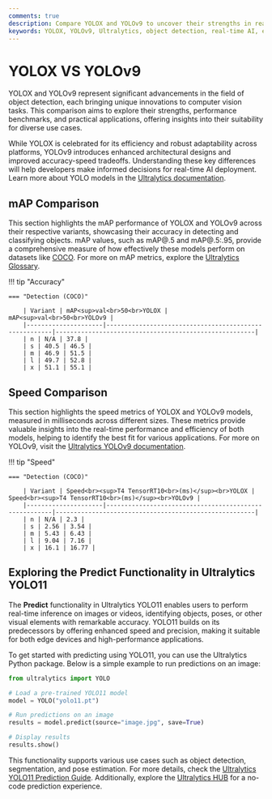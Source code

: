 ```yaml
---
comments: true
description: Compare YOLOX and YOLOv9 to uncover their strengths in real-time object detection, efficiency, and performance. Explore how these models excel in computer vision and edge AI applications, powered by Ultralytics' advancements in state-of-the-art technology.
keywords: YOLOX, YOLOv9, Ultralytics, object detection, real-time AI, edge AI, computer vision, model comparison, efficiency, performance benchmarks
---
```


# YOLOX VS YOLOv9

YOLOX and YOLOv9 represent significant advancements in the field of object detection, each bringing unique innovations to computer vision tasks. This comparison aims to explore their strengths, performance benchmarks, and practical applications, offering insights into their suitability for diverse use cases.

While YOLOX is celebrated for its efficiency and robust adaptability across platforms, YOLOv9 introduces enhanced architectural designs and improved accuracy-speed tradeoffs. Understanding these key differences will help developers make informed decisions for real-time AI deployment. Learn more about YOLO models in the [Ultralytics documentation](https://docs.ultralytics.com/models/yolov8/).

## mAP Comparison

This section highlights the mAP performance of YOLOX and YOLOv9 across their respective variants, showcasing their accuracy in detecting and classifying objects. mAP values, such as mAP@.5 and mAP@.5:.95, provide a comprehensive measure of how effectively these models perform on datasets like [COCO](https://docs.ultralytics.com/datasets/detect/coco/). For more on mAP metrics, explore the [Ultralytics Glossary](https://www.ultralytics.com/glossary/mean-average-precision-map).

!!! tip "Accuracy"

    === "Detection (COCO)"

    	| Variant | mAP<sup>val<br>50<br>YOLOX | mAP<sup>val<br>50<br>YOLOv9 |
    	|---------------------|-------------------------------------------------------|-------------------------------------------------------|
    	| n | N/A | 37.8 |
    	| s | 40.5 | 46.5 |
    	| m | 46.9 | 51.5 |
    	| l | 49.7 | 52.8 |
    	| x | 51.1 | 55.1 |


## Speed Comparison

This section highlights the speed metrics of YOLOX and YOLOv9 models, measured in milliseconds across different sizes. These metrics provide valuable insights into the real-time performance and efficiency of both models, helping to identify the best fit for various applications. For more on YOLOv9, visit the [Ultralytics YOLOv9 documentation](https://docs.ultralytics.com/models/yolov9/).

!!! tip "Speed"

    === "Detection (COCO)"

    	| Variant | Speed<br><sup>T4 TensorRT10<br>(ms)</sup><br>YOLOX | Speed<br><sup>T4 TensorRT10<br>(ms)</sup><br>YOLOv9 |
    	|---------------------|-------------------------------------------------------|-------------------------------------------------------|
    	| n | N/A | 2.3 |
    	| s | 2.56 | 3.54 |
    	| m | 5.43 | 6.43 |
    	| l | 9.04 | 7.16 |
    	| x | 16.1 | 16.77 |

## Exploring the Predict Functionality in Ultralytics YOLO11

The **Predict** functionality in Ultralytics YOLO11 enables users to perform real-time inference on images or videos, identifying objects, poses, or other visual elements with remarkable accuracy. YOLO11 builds on its predecessors by offering enhanced speed and precision, making it suitable for both edge devices and high-performance applications.

To get started with predicting using YOLO11, you can use the Ultralytics Python package. Below is a simple example to run predictions on an image:

```python
from ultralytics import YOLO

# Load a pre-trained YOLO11 model
model = YOLO("yolo11.pt")

# Run predictions on an image
results = model.predict(source="image.jpg", save=True)

# Display results
results.show()
```

This functionality supports various use cases such as object detection, segmentation, and pose estimation. For more details, check the [Ultralytics YOLO11 Prediction Guide](https://docs.ultralytics.com/modes/predict/). Additionally, explore the [Ultralytics HUB](https://www.ultralytics.com/hub) for a no-code prediction experience.
